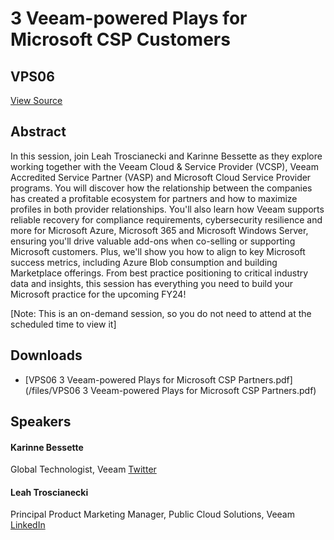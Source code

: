 # 3 Veeam-powered Plays for Microsoft CSP Customers
## VPS06
[View Source](https://connect.veeam.com/flow/veeam/veeamon2023/attendeeportal/page/sessioncatalog/session/1678316669251001uhal)

## Abstract
In this session, join Leah Troscianecki and Karinne Bessette as they explore working together with the Veeam Cloud & Service Provider (VCSP), Veeam Accredited Service Partner (VASP) and Microsoft Cloud Service Provider programs. You will discover how the relationship between the companies has created a profitable ecosystem for partners and how to maximize profiles in both provider relationships. You'll also learn how Veeam supports reliable recovery for compliance requirements, cybersecurity resilience and more for Microsoft Azure, Microsoft 365 and Microsoft Windows Server, ensuring you'll drive valuable add-ons when co-selling or supporting Microsoft customers. Plus, we'll show you how to align to key Microsoft success metrics, including Azure Blob consumption and building Marketplace offerings. From best practice positioning to critical industry data and insights, this session has everything you need to build your Microsoft practice for the upcoming FY24!

[Note: This is an on-demand session, so you do not need to attend at the scheduled time to view it]


## Downloads
- [VPS06 3 Veeam-powered Plays for Microsoft CSP Partners.pdf](/files/VPS06 3 Veeam-powered Plays for Microsoft CSP Partners.pdf)

## Speakers
#### Karinne Bessette
Global Technologist, Veeam
[Twitter](https://twitter.com/RinBytes)
#### Leah Troscianecki
Principal Product Marketing Manager, Public Cloud Solutions, Veeam
[LinkedIn](https://www.linkedin.com/in/leahtroscianecki/)